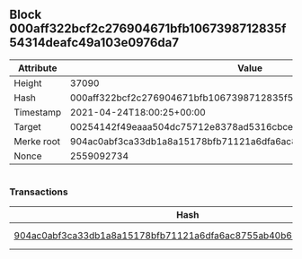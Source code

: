 ## Block 000aff322bcf2c276904671bfb1067398712835f54314deafc49a103e0976da7

Attribute | Value
--- | ---
Height | 37090
Hash | 000aff322bcf2c276904671bfb1067398712835f54314deafc49a103e0976da7
Timestamp | 2021-04-24T18:00:25+00:00
Target | 00254142f49eaaa504dc75712e8378ad5316cbcead634704b3734b6271167cc4
Merke root | 904ac0abf3ca33db1a8a15178bfb71121a6dfa6ac8755ab40b6559f5f74e6dd8
Nonce | 2559092734

```

```

### Transactions

Hash | Amount
--- | ---
[904ac0abf3ca33db1a8a15178bfb71121a6dfa6ac8755ab40b6559f5f74e6dd8](904ac0abf3ca33db1a8a15178bfb71121a6dfa6ac8755ab40b6559f5f74e6dd8.md) | 10.00000000 SKEPTI 

